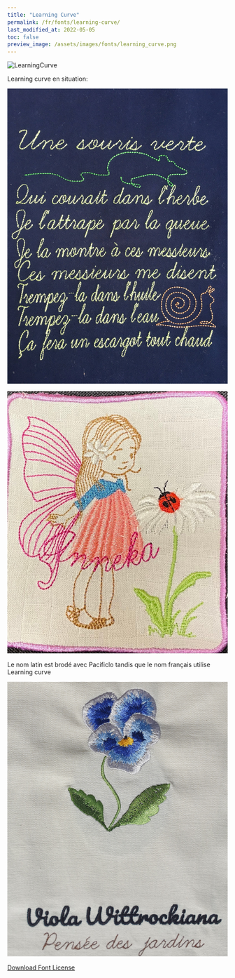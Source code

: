```yaml
---
title: "Learning Curve"
permalink: /fr/fonts/learning-curve/
last_modified_at: 2022-05-05
toc: false
preview_image: /assets/images/fonts/learning_curve.png
---
```

![LearningCurve](/assets/images/fonts/learning_curve.png)

Learning curve en situation: 


![LearningCurve3](/assets/images/fonts/learning_curve3.jpg)

![LearningCurve2](/assets/images/fonts/learningcurve2.jpg)

Le nom latin est brodé avec Pacificlo tandis que le nom français utilise  Learning curve

![LearningCurve3](/assets/images/fonts/pacificlolearning.jpg)



[Download Font License](https://github.com/inkstitch/inkstitch/tree/main/fonts/learning_curve/LICENSE)
